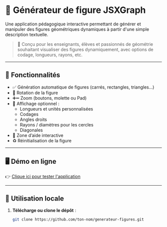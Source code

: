 # 🎯 Générateur de figure JSXGraph

Une application pédagogique interactive permettant de générer et manipuler des figures géométriques dynamiques à partir d'une simple description textuelle.

> 🧪 Conçu pour les enseignants, élèves et passionnés de géométrie souhaitant visualiser des figures dynamiquement, avec options de codage, longueurs, rayons, etc.

---

## 🔧 Fonctionnalités

- ✅ Génération automatique de figures (carrés, rectangles, triangles…)
- 🔁 Rotation de la figure
- ➕➖ Zoom (boutons, molette ou Pad)
- 📏 Affichage optionnel :
  - Longueurs et unités personnalisées
  - Codages
  - Angles droits
  - Rayons / diamètres pour les cercles
  - Diagonales
- 📄 Zone d’aide interactive
- ♻️ Réinitialisation de la figure

---

## 🖥️ Démo en ligne

👉 [Clique ici pour tester l'application](https://jeancosme.github.io/generateur-figures)  

---

## 🚀 Utilisation locale

1. **Télécharge ou clone le dépôt** :
   ```bash
   git clone https://github.com/ton-nom/generateur-figures.git

